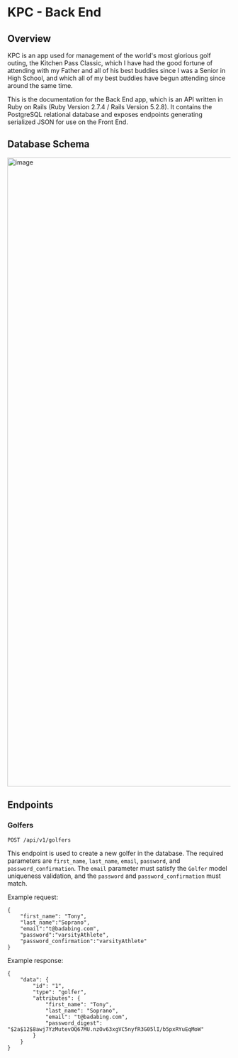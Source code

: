 # KPC - Back End

## Overview

KPC is an app used for management of the world's most glorious golf outing, the Kitchen Pass Classic, which I have had the good fortune of attending with my Father and all of his best buddies since I was a Senior in High School, and which all of my best buddies have begun attending since around the same time. 

This is the documentation for the Back End app, which is an API written in Ruby on Rails (Ruby Version 2.7.4 / Rails Version 5.2.8). It contains the PostgreSQL relational database and exposes endpoints generating serialized JSON for use on the Front End. 

## Database Schema 

<img width="1419" alt="image" src="https://user-images.githubusercontent.com/93609855/211689632-8aa6dd82-e8aa-4147-8acd-265e2acfbf66.png">

## Endpoints

### Golfers 

`POST /api/v1/golfers`

This endpoint is used to create a new golfer in the database. The required parameters are `first_name`, `last_name`, `email`, `password`, and `password_confirmation`. The `email` parameter must satisfy the `Golfer` model uniqueness validation, and the `password` and `password_confirmation` must match. 

Example request:

```
{
    "first_name": "Tony",
    "last_name":"Soprano",
    "email":"t@badabing.com",
    "password":"varsityAthlete",
    "password_confirmation":"varsityAthlete"
}
```

Example response:

```
{
    "data": {
        "id": "1",
        "type": "golfer",
        "attributes": {
            "first_name": "Tony",
            "last_name": "Soprano",
            "email": "t@badabing.com",
            "password_digest": "$2a$12$8awj7YzMutevOQ67MU.nzOv63xgVC5nyfR3G05lI/b5pxRYuEqMoW"
        }
    }
}
```



